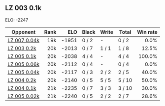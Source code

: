 ## LZ 003 0.1k ##

ELO: -2247

Opponent | Rank | ELO | Black | Write | Total | Win rate
---------|-----:|----:|-------|-------|-------|-------:
[LZ 007 0.04k](LZ%20007%200.04k.md) | 19k | -1951 | 0 / 2 | - | 0 / 2 | 0.0%
[LZ 003 0.2k](LZ%20003%200.2k.md) | 20k | -2013 | 0 / 7 | 1 / 1 | 1 / 8 | 12.5%
[LZ 005 0.1k](LZ%20005%200.1k.md) | 20k | -2038 | 4 / 4 | - | 4 / 4 | 100.0%
[LZ 005 0.06k](LZ%20005%200.06k.md) | 20k | -2112 | 0 / 4 | - | 0 / 4 | 0.0%
[LZ 005 0.04k](LZ%20005%200.04k.md) | 20k | -2117 | 0 / 3 | 2 / 2 | 2 / 5 | 40.0%
[LZ 004 0.2k](LZ%20004%200.2k.md) | 20k | -2140 | 0 / 5 | 5 / 5 | 5 / 10 | 50.0%
[LZ 004 0.1k](LZ%20004%200.1k.md) | 21k | -2235 | 0 / 7 | 3 / 3 | 3 / 10 | 30.0%
[LZ 005 0.02k](LZ%20005%200.02k.md) | 21k | -2240 | 0 / 5 | 2 / 2 | 2 / 7 | 28.6%
